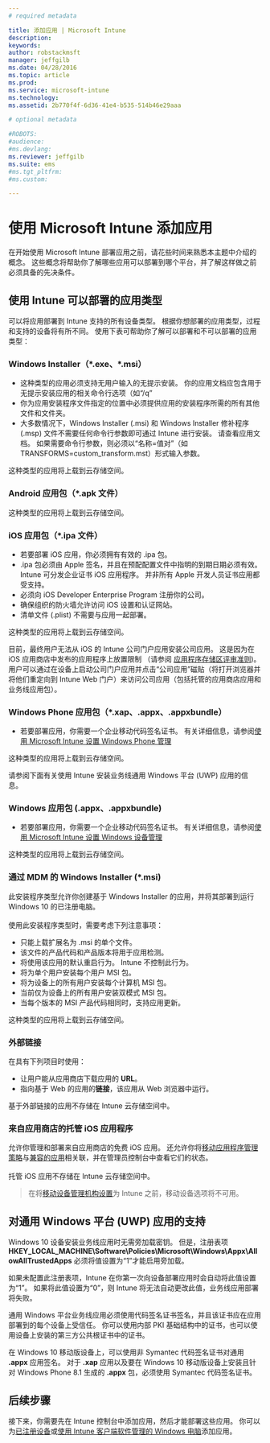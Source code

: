 ```yaml
---
# required metadata

title: 添加应用 | Microsoft Intune
description:
keywords:
author: robstackmsft
manager: jeffgilb
ms.date: 04/28/2016
ms.topic: article
ms.prod:
ms.service: microsoft-intune
ms.technology:
ms.assetid: 2b770f4f-6d36-41e4-b535-514b46e29aaa

# optional metadata

#ROBOTS:
#audience:
#ms.devlang:
ms.reviewer: jeffgilb
ms.suite: ems
#ms.tgt_pltfrm:
#ms.custom:

---
```


# 使用 Microsoft Intune 添加应用
在开始使用 Microsoft Intune 部署应用之前，请花些时间来熟悉本主题中介绍的概念。 这些概念将帮助你了解哪些应用可以部署到哪个平台，并了解这样做之前必须具备的先决条件。

## 使用 Intune 可以部署的应用类型
可以将应用部署到 Intune 支持的所有设备类型。 根据你想部署的应用类型，过程和支持的设备将有所不同。 使用下表可帮助你了解可以部署和不可以部署的应用类型：


### **Windows Installer（&#42;.exe、&#42;.msi）**
- 这种类型的应用必须支持无用户输入的无提示安装。 你的应用文档应包含用于无提示安装应用的相关命令行选项（如“/q”
- 你为应用安装程序文件指定的位置中必须提供应用的安装程序所需的所有其他文件和文件夹。
- 大多数情况下，Windows Installer (.msi) 和 Windows Installer 修补程序 (.msp) 文件不需要任何命令行参数即可通过 Intune 进行安装。 请查看应用文档。 如果需要命令行参数，则必须以“名称=值对”（如 TRANSFORMS=custom_transform.mst）形式输入参数。

这种类型的应用将上载到云存储空间。
### **Android 应用包（&#42;.apk 文件）**
这种类型的应用将上载到云存储空间。
### **iOS 应用包（&#42;.ipa 文件）**
- 若要部署 iOS 应用，你必须拥有有效的 .ipa 包。
- .ipa 包必须由 Apple 签名，并且在预配配置文件中指明的到期日期必须有效。 Intune 可分发企业证书 iOS 应用程序。 并非所有 Apple 开发人员证书应用都受支持。
- 必须向 iOS Developer Enterprise Program 注册你的公司。
- 确保组织的防火墙允许访问 iOS 设置和认证网站。
- 清单文件 (.plist) 不需要与应用一起部署。

这种类型的应用将上载到云存储空间。

目前，最终用户无法从 iOS 的 Intune 公司门户应用安装公司应用。 这是因为在 iOS 应用商店中发布的应用程序上放置限制 （请参阅 [应用程序存储区评审准则](https://developer.apple.com/app-store/review/guidelines/))。 用户可以通过在设备上启动公司门户应用并点击“公司应用”磁贴（将打开浏览器并将他们重定向到 Intune Web 门户）来访问公司应用（包括托管的应用商店应用和业务线应用包）。

### **Windows Phone 应用包（&#42;.xap、.appx、.appxbundle）**
- 若要部署应用，你需要一个企业移动代码签名证书。 有关详细信息，请参阅[使用 Microsoft Intune 设置 Windows Phone 管理](set-up-windows-phone-management-with-microsoft-intune.md)

这种类型的应用将上载到云存储空间。

请参阅下面有关使用 Intune 安装业务线通用 Windows 平台 (UWP) 应用的信息。

### **Windows 应用包 (.appx、.appxbundle)**
- 若要部署应用，你需要一个企业移动代码签名证书。 有关详细信息，请参阅[使用 Microsoft Intune 设置 Windows 设备管理](set-up-windows-device-management-with-microsoft-intune.md)

这种类型的应用将上载到云存储空间。
### **通过 MDM 的 Windows Installer (&#42;.msi)**
此安装程序类型允许你创建基于 Windows Installer 的应用，并将其部署到运行 Windows 10 的已注册电脑。<br /><br />使用此安装程序类型时，需要考虑下列注意事项：
- 只能上载扩展名为 .msi 的单个文件。
- 该文件的产品代码和产品版本将用于应用检测。
- 将使用该应用的默认重启行为。 Intune 不控制此行为。
- 将为单个用户安装每个用户 MSI 包。
- 将为设备上的所有用户安装每个计算机 MSI 包。
- 当前仅为设备上的所有用户安装双模式 MSI 包。
- 当每个版本的 MSI 产品代码相同时，支持应用更新。

这种类型的应用将上载到云存储空间。
### **外部链接**
在具有下列项目时使用：
- 让用户能从应用商店下载应用的 **URL**。
- 指向基于 Web 的应用的**链接**，该应用从 Web 浏览器中运行。

基于外部链接的应用不存储在 Intune 云存储空间中。
### **来自应用商店的托管 iOS 应用程序**
允许你管理和部署来自应用商店的免费 iOS 应用。 还允许你将[移动应用程序管理策略](configure-and-deploy-mobile-application-management-policies-in-the-microsoft-intune-console.md)与[兼容的应用](https://www.microsoft.com/en-us/server-cloud/products/microsoft-intune/partners.aspx)相关联，并在管理员控制台中查看它们的状态。<br /><br />托管 iOS 应用不存储在 Intune 云存储空间中。
> 在将[移动设备管理机构设置](get-ready-to-enroll-devices-in-microsoft-intune.md)为 Intune 之前，移动设备选项将不可用。

## 对通用 Windows 平台 (UWP) 应用的支持
Windows 10 设备安装业务线应用时无需旁加载密钥。 但是，注册表项 **HKEY_LOCAL_MACHINE\Software\Policies\Microsoft\Windows\Appx\AllowAllTrustedApps** 必须将值设置为“1”才能启用旁加载。

如果未配置此注册表项，Intune 在你第一次向设备部署应用时会自动将此值设置为“1”。 如果将此值设置为“0”，则 Intune 将无法自动更改此值，业务线应用部署将失败。

通用 Windows 平台业务线应用必须使用代码签名证书签名，并且该证书应在应用部署到的每个设备上受信任。 你可以使用内部 PKI 基础结构中的证书，也可以使用设备上安装的第三方公共根证书中的证书。

在 Windows 10 移动版设备上，可以使用非 Symantec 代码签名证书对通用 **.appx** 应用签名。 对于 **.xap** 应用以及要在 Windows 10 移动版设备上安装且针对 Windows Phone 8.1 生成的 **.appx** 包，必须使用 Symantec 代码签名证书。

## 后续步骤 

接下来，你需要先在 Intune 控制台中添加应用，然后才能部署这些应用。 你可以为[已注册设备](add-apps-for-mobile-devices-in-microsoft-intune.md)或[使用 Intune 客户端软件管理的 Windows 电脑](add-apps-for-windows-pcs-in-microsoft-intune.md)添加应用。

<!--HONumber=May16_HO2-->


